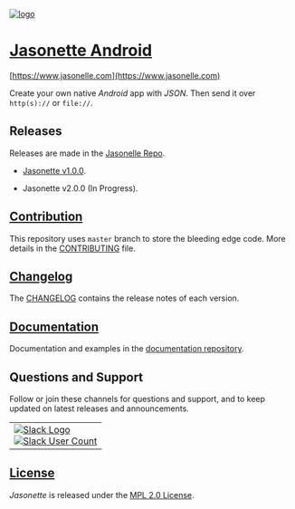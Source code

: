 [![logo](https://user-images.githubusercontent.com/292738/59071387-61da3480-888c-11e9-9d77-d495852231e7.png)](http://www.jasonelle.com)

# [Jasonette Android](https://www.jasonelle.com)

[https://www.jasonelle.com](https://www.jasonelle.com)

Create your own native *Android* app with *JSON*. Then send it over `http(s)://` or `file://`.

## Releases

Releases are made in the [Jasonelle Repo](https://github.com/jasonelle/jasonelle/releases).

- [Jasonette v1.0.0](https://github.com/jasonelle/jasonelle/releases/tag/v1.0).

- Jasonette v2.0.0 (In Progress).

## [Contribution](CONTRIBUTING.md)

This repository uses `master` branch to store the bleeding
edge code. More details in the [CONTRIBUTING](CONTRIBUTING.md) file.

## [Changelog](CHANGELOG.md)

The [CHANGELOG](CHANGELOG.md) contains the release notes
of each version.

## [Documentation](https://jasonelle.com/docs)

Documentation and examples in the [documentation repository](https://github.com/jasonelle/docs).


## Questions and Support

Follow or join these channels for questions and support, and to keep updated on latest releases and announcements.

<table class="equalwidth follow">
<tr>
<td>

<a href="https://jasonette.now.sh">

<img src="https://user-images.githubusercontent.com/292738/59078494-65ca7e80-88ad-11e9-8c87-4f3fa002bbb9.png" alt="Slack Logo">

<br>

<img src="https://jasonette.now.sh/badge.svg" alt="Slack User Count">

</a>
</td>
</tr>
</table>


## [License](LICENSE)

*Jasonette* is released under the [MPL 2.0 License](https://opensource.org/licenses/MPL-2.0).
